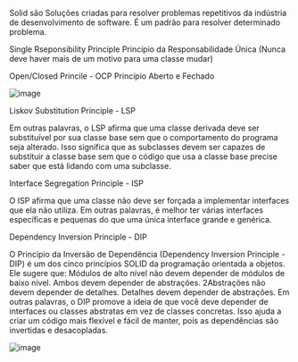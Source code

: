 Solid são Soluções criadas para resolver problemas repetitivos da indústria de desenvolvimento de software. É um padrão para resolver determinado problema.

Single Rseponsibility Principle
Princípio da Responsabilidade Única
(Nunca deve haver mais de um motivo para uma classe mudar)

Open/Closed Princile - OCP
Princípio Aberto e Fechado

![image](https://github.com/user-attachments/assets/7e49551f-62d1-4fb6-a418-ce0a160d0416)

Liskov Substitution Principle - LSP

Em outras palavras, o LSP afirma que uma classe derivada deve ser substituível por sua classe base sem que o comportamento do programa seja alterado. Isso significa que as subclasses devem ser capazes de substituir a classe base sem que o código que usa a classe base precise saber que está lidando com uma subclasse.

Interface Segregation Principle - ISP

O ISP afirma que uma classe não deve ser forçada a implementar interfaces que ela não utiliza. Em outras palavras, é melhor ter várias interfaces específicas e pequenas do que uma única interface grande e genérica.


Dependency Inversion Principle - DIP

O Princípio da Inversão de Dependência (Dependency Inversion Principle - DIP) é um dos cinco princípios SOLID da programação orientada a objetos. Ele sugere que:
Módulos de alto nível não devem depender de módulos de baixo nível. Ambos devem depender de abstrações.
2Abstrações não devem depender de detalhes. Detalhes devem depender de abstrações.
Em outras palavras, o DIP promove a ideia de que você deve depender de interfaces ou classes abstratas em vez de classes concretas. Isso ajuda a criar um código mais flexível e fácil de manter, pois as dependências são invertidas e desacopladas.

![image](https://github.com/user-attachments/assets/65c799ef-db0c-4365-a0ad-2f07b85f9ae5)
